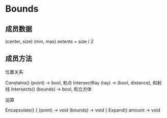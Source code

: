 # Bounds

## 成员数据

(center, size)
(min, max)
extents = size / 2


## 成员方法

位置关系

Constains()  (point) -> bool, 和点
IntersectRay  (ray) -> (bool, distance), 和射线
Intersects()  (bounds) -> bool, 和立方体

运算

Encapsulate()
{
    (point) -> void
    (bounds) -> void
}
Expand()  amount -> void